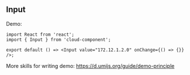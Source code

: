 ## Input

Demo:

```tsx
import React from 'react';
import { Input } from 'cloud-component';

export default () => <Input value="172.12.1.2.0" onChange={() => {}} />;
```

More skills for writing demo: https://d.umijs.org/guide/demo-principle
